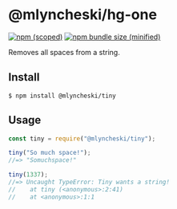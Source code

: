 # @mlyncheski/hg-one

[![npm (scoped)](https://img.shields.io/npm/v/@mlyncheski/tiny.svg)](https://www.npmjs.com/package/@mlyncheski/tiny)
[![npm bundle size (minified)](https://img.shields.io/bundlephobia/min/@mlyncheski/tiny.svg)](https://www.npmjs.com/package/@mlyncheski/tiny)

Removes all spaces from a string.

## Install

```
$ npm install @mlyncheski/tiny
```

## Usage

```js
const tiny = require("@mlyncheski/tiny");

tiny("So much space!");
//=> "Somuchspace!"

tiny(1337);
//=> Uncaught TypeError: Tiny wants a string!
//    at tiny (<anonymous>:2:41)
//    at <anonymous>:1:1
```